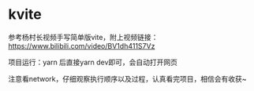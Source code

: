 # kvite
参考杨村长视频手写简单版vite，附上视频链接：https://www.bilibili.com/video/BV1dh411S7Vz

项目运行：yarn 后直接yarn dev即可，会自动打开网页

注意看network，仔细观察执行顺序以及过程，认真看完项目，相信会有收获~
